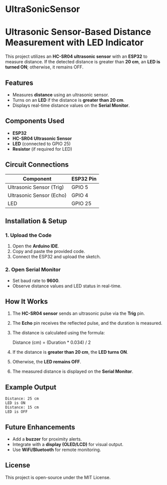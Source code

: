 # UltraSonicSensor
# Ultrasonic Sensor-Based Distance Measurement with LED Indicator

This project utilizes an **HC-SR04 ultrasonic sensor** with an **ESP32** to measure distance. If the detected distance is greater than **20 cm**, an **LED is turned ON**; otherwise, it remains OFF.

## Features
- Measures **distance** using an ultrasonic sensor.
- Turns on an **LED** if the distance is **greater than 20 cm**.
- Displays real-time distance values on the **Serial Monitor**.

## Components Used
- **ESP32**
- **HC-SR04 Ultrasonic Sensor**
- **LED** (connected to GPIO 25)
- **Resistor** (if required for LED)

## Circuit Connections
| Component | ESP32 Pin |
|-----------|-----------|
| Ultrasonic Sensor (Trig) | GPIO 5 |
| Ultrasonic Sensor (Echo) | GPIO 4 |
| LED | GPIO 25 |

## Installation & Setup
### 1. Upload the Code
1. Open the **Arduino IDE**.
2. Copy and paste the provided code.
3. Connect the ESP32 and upload the sketch.

### 2. Open Serial Monitor
- Set baud rate to **9600**.
- Observe distance values and LED status in real-time.

## How It Works
1. The **HC-SR04 sensor** sends an ultrasonic pulse via the **Trig** pin.
2. The **Echo** pin receives the reflected pulse, and the duration is measured.
3. The distance is calculated using the formula:
   
   	Distance (cm) = (Duration * 0.034) / 2

4. If the distance is **greater than 20 cm**, the **LED turns ON**.
5. Otherwise, the **LED remains OFF**.
6. The measured distance is displayed on the **Serial Monitor**.

## Example Output
```
Distance: 25 cm
LED is ON
Distance: 15 cm
LED is OFF
```

## Future Enhancements
- Add a **buzzer** for proximity alerts.
- Integrate with a **display (OLED/LCD)** for visual output.
- Use **WiFi/Bluetooth** for remote monitoring.

## License
This project is open-source under the MIT License.


